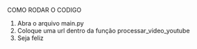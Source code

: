 COMO RODAR O CODIGO

1. Abra o arquivo main.py
2. Coloque uma url dentro da função processar_video_youtube
3. Seja feliz
